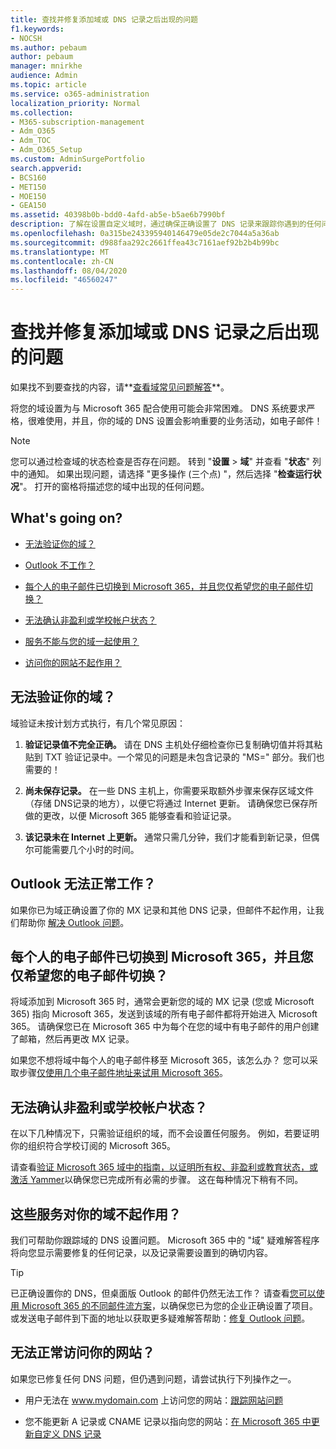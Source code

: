 ```yaml
---
title: 查找并修复添加域或 DNS 记录之后出现的问题
f1.keywords:
- NOCSH
ms.author: pebaum
author: pebaum
manager: mnirkhe
audience: Admin
ms.topic: article
ms.service: o365-administration
localization_priority: Normal
ms.collection:
- M365-subscription-management
- Adm_O365
- Adm_TOC
- Adm_O365_Setup
ms.custom: AdminSurgePortfolio
search.appverid:
- BCS160
- MET150
- MOE150
- GEA150
ms.assetid: 40398b0b-bdd0-4afd-ab5e-b5ae6b7990bf
description: 了解在设置自定义域时，通过确保正确设置了 DNS 记录来跟踪你遇到的任何问题。
ms.openlocfilehash: 0a315be243395940146479e05de2c7044a5a36ab
ms.sourcegitcommit: d988faa292c2661ffea43c7161aef92b2b4b99bc
ms.translationtype: MT
ms.contentlocale: zh-CN
ms.lasthandoff: 08/04/2020
ms.locfileid: "46560247"
---
```

# <a name="find-and-fix-issues-after-adding-your-domain-or-dns-records"></a>查找并修复添加域或 DNS 记录之后出现的问题

 如果找不到要查找的内容，请**[查看域常见问题解答](../setup/domains-faq.md)**。 
  
将您的域设置为与 Microsoft 365 配合使用可能会非常困难。 DNS 系统要求严格，很难使用，并且，你的域的 DNS 设置会影响重要的业务活动，如电子邮件！

> [!NOTE]
> 您可以通过检查域的状态检查是否存在问题。 转到 "**设置**  >  **域**" 并查看 "**状态**" 列中的通知。 如果出现问题，请选择 "更多操作 (三个点) "，然后选择 "**检查运行状况**"。 打开的窗格将描述您的域中出现的任何问题。
  
## <a name="whats-going-on"></a>What's going on?

- [无法验证你的域？](#cant-verify-your-domain)
    
- [Outlook 不工作？](#outlook-isnt-working)
    
- [每个人的电子邮件已切换到 Microsoft 365，并且您仅希望您的电子邮件切换？](#everyones-email-got-switched-to-microsoft-365-and-you-only-wanted-your-email-to-switch)

- [无法确认非盈利或学校帐户状态？](#cant-confirm-non-profit-or-school-account-status)

- [服务不能与您的域一起使用？](#services-not-working-with-your-domain)
    
- [访问你的网站不起作用？](#accessing-your-website-isnt-working)

## <a name="cant-verify-your-domain"></a>无法验证你的域？
<a name="BKMK_verify"> </a>

域验证未按计划方式执行，有几个常见原因：
  
1. **验证记录值不完全正确。** 请在 DNS 主机处仔细检查你已复制确切值并将其粘贴到 TXT 验证记录中。一个常见的问题是未包含记录的 "MS=" 部分。我们也需要的！ 
    
2. **尚未保存记录。** 在一些 DNS 主机上，你需要采取额外步骤来保存区域文件（存储 DNS记录的地方），以便它将通过 Internet 更新。 请确保您已保存所做的更改，以便 Microsoft 365 能够查看和验证记录。 
    
3. **该记录未在 Internet 上更新。** 通常只需几分钟，我们才能看到新记录，但偶尔可能需要几个小时的时间。 
    
## <a name="outlook-isnt-working"></a>Outlook 无法正常工作？
<a name="BKMK_OutlookBroken"> </a>

如果你已为域正确设置了你的 MX 记录和其他 DNS 记录，但邮件不起作用，让我们帮助你 [解决 Outlook 问题](https://docs.microsoft.com/exchange/troubleshoot/outlook-connectivity/outlook-connection-issues)。
  
## <a name="everyones-email-got-switched-to-microsoft-365-and-you-only-wanted-your-email-to-switch"></a>每个人的电子邮件已切换到 Microsoft 365，并且您仅希望您的电子邮件切换？
<a name="BKMK_EmailSwitched"> </a>

将域添加到 Microsoft 365 时，通常会更新您的域的 MX 记录 (您或 Microsoft 365) 指向 Microsoft 365，发送到该域的所有电子邮件都将开始进入 Microsoft 365。 请确保您已在 Microsoft 365 中为每个在您的域中有电子邮件的用户创建了邮箱，然后再更改 MX 记录。
  
如果您不想将域中每个人的电子邮件移至 Microsoft 365，该怎么办？ 您可以采取步骤[仅使用几个电子邮件地址来试用 Microsoft 365](https://docs.microsoft.com/microsoft-365/admin/setup/domains-faq)。
  
## <a name="cant-confirm-non-profit-or-school-account-status"></a>无法确认非盈利或学校帐户状态？
<a name="BKMK_validateAcct"> </a>

在以下几种情况下，只需验证组织的域，而不会设置任何服务。 例如，若要证明你的组织符合学校订阅的 Microsoft 365。
  
请查看[验证 Microsoft 365 域中的指南，以证明所有权、非盈利或教育状态，或激活 Yammer](https://docs.microsoft.com/microsoft-365/admin/setup/domains-faq)以确保您已完成所有必需的步骤。 这在每种情况下稍有不同。 
  
## <a name="services-not-working-with-your-domain"></a>这些服务对你的域不起作用？
<a name="BKMK_Test"> </a>

我们可帮助你跟踪域的 DNS 设置问题。 Microsoft 365 中的 "域" 疑难解答程序将向您显示需要修复的任何记录，以及记录需要设置到的确切内容。 

> [!TIP]
> 已正确设置你的 DNS，但桌面版 Outlook 的邮件仍然无法工作？ 请查看[您可以使用 Microsoft 365 的不同邮件流方案](https://docs.microsoft.com/exchange/mail-flow-best-practices/mail-flow-best-practices)，以确保您已为您的企业正确设置了项目。 或发送电子邮件到下面的地址以获取更多疑难解答帮助：[修复 Outlook 问题](https://docs.microsoft.com/exchange/troubleshoot/outlook-connectivity/outlook-connection-issues)。 
  
## <a name="accessing-your-website-isnt-working"></a>无法正常访问你的网站？
<a name="BKMK_Website"> </a>

如果您已修复任何 DNS 问题，但仍遇到问题，请尝试执行下列操作之一。
  
- 用户无法在 www.mydomain.com 上访问您的网站：[跟踪网站问题](https://docs.microsoft.com/microsoft-365/admin/setup/add-domain)
    
- 您不能更新 A 记录或 CNAME 记录以指向您的网站：[在 Microsoft 365 中更新自定义 DNS 记录](../dns/add-or-edit-custom-dns-records.md)
    
